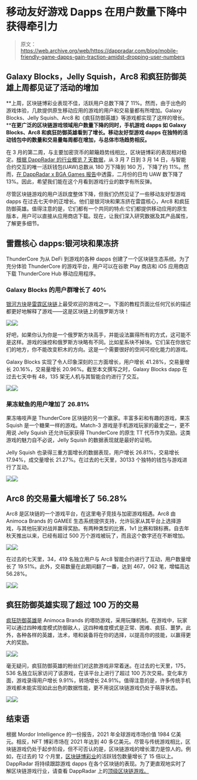 # 移动友好游戏 Dapps 在用户数量下降中获得牵引力

> 原文：<https://web.archive.org/web/https://dappradar.com/blog/mobile-friendly-game-dapps-gain-traction-amidst-dropping-user-numbers>

## Galaxy Blocks，Jelly Squish，Arc8 和疯狂防御英雄上周都见证了活动的增加

**上周，区块链博彩业表现不佳，活跃用户总数下降了 11%。然而，由于出色的游戏体验，几款提供原生移动应用的游戏的用户和交易量都有所增加。Galaxy Blocks、Jelly Squish、Arc8 和《疯狂防御英雄》等游戏都实现了这样的增长。****在更广泛的区块链游戏领域用户数量下降的同时，手机游戏 dapps 如 Galaxy Blocks、Arc8 和疯狂防御英雄看到了增长。移动友好型游戏 dapps 在独特的活动钱包中的数量和交易量每周都在增加，与总体市场趋势相反。**

在 3 月的第二周，与主要加密货币的颠簸趋势线相比，区块链博彩的表现相对稳定。[根据 DappRadar 的行业概览 7 天数据](https://web.archive.org/web/20221002004327/https://dappradar.com/industry-overview)，从 3 月 7 日到 3 月 14 日，与智能合约交互的唯一活跃钱包(UAW)总数从 180 万下降到 160 万，下降了约 11%。然而，[在 DappRadar x BGA Games 报告](https://web.archive.org/web/20221002004327/https://dappradar.com/blog/dappradar-x-bga-games-report-february-2022)中透露，二月份的日均 UAW 数下降了 13%。因此，希望我们能在这个月看到游戏行业的数字有所反弹。

尽管区块链游戏的用户活跃度整体下降，但我们仍然见证了一些移动友好型游戏 dapps 在过去七天中的正增长。他们是银河块和果冻挤在雷霆核心，Arc8 和疯狂防御英雄。值得注意的是，它们都有一个共同的特点:它们都提供移动应用的原生版本，用户可以直接从应用商店下载。现在，让我们深入研究数据及其产品属性，了解更多细节。

## 雷霆核心 dapps:银河块和果冻挤

ThunderCore 为从 DeFi 到游戏的各种 dapps 创建了一个区块链生态系统。为了充分体验 ThunderCore 的游戏平台，用户可以在谷歌 Play 商店和 iOS 应用商店下载 ThunderCore Hub 移动应用程序。

### Galaxy Blocks 的用户群增长了 40%

[银河方块](https://web.archive.org/web/20221002004327/https://dappradar.com/thundercore/games/galaxy-blocks)是[雷霆区块链](https://web.archive.org/web/20221002004327/https://dappradar.com/rankings/protocol/thundercore)上最受欢迎的游戏之一。下面的教程页面比任何冗长的描述都更好地解释了游戏——这是区块链上的俄罗斯方块！

![](img/89b707737c85efa18ee1e961ff02dbf3.png)![](img/84e108be47adb49332773239b59961cb.png)

好吧，如果你认为你是一个俄罗斯方块高手，并能设法赢得所有的方式，这可能不是这样。游戏的操控和俄罗斯方块略有不同。比如星系块不掉块。它们呆在你放它们的地方，你不能改变积木的方向。这是一个需要很好的空间可视化能力的游戏。

Galaxy Blocks 实现了令人印象深刻的三方面增长，用户增长 41.28%，交易量增长 20.16%，交易量增长 20.96%。截至本文撰写之时，Galaxy Blocks dapp 在过去七天中有 48，135 架无人机与其智能合约进行了交互。

![](img/0655b8720f29381c160d6803a0ce895e.png)![](img/6270707ab02e688301fdd202387381c9.png)

### 果冻鱿鱼的用户增加了 26.81%

果冻咯吱声是 ThunderCore 区块链的另一个赢家。丰富多彩和有趣的游戏，果冻 Squish 是一个糖果一样的游戏。Match-3 游戏是手机游戏玩家的最爱之一，更不用说 Jelly Squish 还允许玩家获得 ThunderCore 的原生 TT 代币作为奖励。这类游戏的魅力自不必说，Jelly Squish 的数据表现就是最好的证明。

Jelly Squish 也录得三重方面增长的数据表现，用户增长 26.81%，交易增长 17.94%，成交量增长 21.27%。在过去的七天里，30133 个独特的钱包与游戏进行了互动。

![](img/19fcc6f345ba1fed026199ed92b12b5f.png)![](img/9fd4f9eafd8b9193d98d011c2eb5df6b.png)

## Arc8 的交易量大幅增长了 56.28%

Arc8 是区块链的一个游戏平台，在这里电子竞技与加密游戏相遇。Arc8 由 Animoca Brands 的 GAMEE 生态系统提供支持，允许玩家从其平台上选择游戏，与其他玩家对战并赢得奖励。有两种类型的比赛，1v1 比赛和锦标赛。自去年秋天推出以来，已经有超过 500 万个游戏被玩了，而且这个数字还在不断增加。

![](img/3bb41f26751d24a54a8159c5953a154d.png)![](img/7c2ff3117a135317661eb39e0d22bb1a.png)

在过去的七天里，34，419 名独立用户与 Arc8 智能合约进行了互动，用户数量增长了 19.51%。此外，交易数量在此期间翻了一番，达到 467，062 笔，增幅高达 56.28%。

![](img/5d8631ed9151d8e6acc49d9528e9da3a.png)![](img/cee13e2697007a29cae01305ff14572e.png)

## 疯狂防御英雄实现了超过 100 万的交易

[疯狂防御英雄](https://web.archive.org/web/20221002004327/https://dappradar.com/polygon/games/crazy-defense-heroes)是 Animoca Brands 的塔防游戏，采用玩赚机制。在游戏中，玩家可以通过四种难度模式防御敌人，这四种难度模式是正常、困难、疯狂、噩梦。此外，各种各样的英雄，法术，塔和装备将在你的选择，以提高你的技能，以赢得更大的奖励。

![](img/32ab1698e4632a7a7b3b40aeb44a1477.png)![](img/1d65ec3cd83f3ba048733d5a3b168f3c.png)

毫无疑问，疯狂防御英雄的粉丝们对这款游戏非常着迷。在过去的七天里，175，536 名独立玩家访问了该游戏，在该平台上进行了超过 100 万次交易。变化率方面，游戏录得用户增长 9.91%，转场增长 24.91%。值得注意的是，许多传统手机游戏都未能实现如此出色的数据性能，更不用说区块链游戏仍处于萌芽状态。

![](img/655bb14e1f463114325abbcf16049b57.png)![](img/22e80088c390e789112e3086150c82f1.png)

## 结束语

根据 Mordor Intelligence 的一份报告，2021 年全球游戏市场价值 1984 亿美元。相反，NFT 博彩市场在 2021 年达到 40 多亿美元。尽管与传统游戏相比，区块链游戏仍处于起步阶段，但不可否认的是，区块链游戏的增长潜力是惊人的。例如，在过去的 12 个月里，[区块链博彩业](https://web.archive.org/web/20221002004327/https://dappradar.com/industry-overview)的活跃钱包数量增长了 15 倍以上。DappRadar 将持续跟踪游戏 dapps 在各个区块链的表现。为了更直观地实时了解区块链游戏行业，请查看 DappRadar 上的[顶级区块链游戏。](https://web.archive.org/web/20221002004327/https://dappradar.com/rankings/category/games)